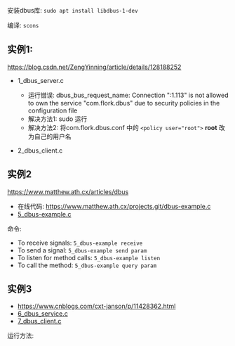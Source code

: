 
安装dbus库: `sudo apt install libdbus-1-dev`

编译: `scons`

## 实例1:

https://blog.csdn.net/ZengYinning/article/details/128188252

- 1_dbus_server.c

    - 运行错误: dbus_bus_request_name: Connection ":1.113" is not allowed to own the service "com.flork.dbus" due to security policies in the configuration file
    - 解决方法1: sudo 运行
    - 解决方法2: 将com.flork.dbus.conf 中的 `<policy user="root">` **root** 改为自己的用户名


- 2_dbus_client.c


## 实例2

https://www.matthew.ath.cx/articles/dbus

- 在线代码: https://www.matthew.ath.cx/projects.git/dbus-example.c
- [5_dbus-example.c](21_开源库/13_dbus/5_dbus-example.c)

命令:
- To receive signals: `5_dbus-example receive`
- To send a signal: `5_dbus-example send param`
- To listen for method calls: `5_dbus-example listen`
- To call the method: `5_dbus-example query param`


## 实例3

- https://www.cnblogs.com/cxt-janson/p/11428362.html
- [6_dbus_service.c](21_开源库/13_dbus/6_dbus_service.c)
- [7_dbus_client.c](21_开源库/13_dbus/7_dbus_client.c)

运行方法:

